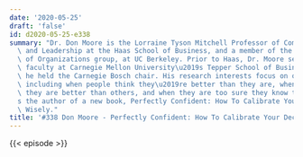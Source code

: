 ```yaml
---
date: '2020-05-25'
draft: 'false'
id: d2020-05-25-e338
summary: "Dr. Don Moore is the Lorraine Tyson Mitchell Professor of Communication\
  \ and Leadership at the Haas School of Business, and a member of the Management\
  \ of Organizations group, at UC Berkeley. Prior to Haas, Dr. Moore served on the\
  \ faculty at Carnegie Mellon University\u2019s Tepper School of Business, where\
  \ he held the Carnegie Bosch chair. His research interests focus on overconfidence,\
  \ including when people think they\u2019re better than they are, when they think\
  \ they are better than others, and when they are too sure they know the truth. He\u2019\
  s the author of a new book, Perfectly Confident: How To Calibrate Your Decisions\
  \ Wisely."
title: '#338 Don Moore - Perfectly Confident: How To Calibrate Your Decisions Wisely'
---
```

{{< episode >}}
